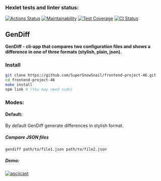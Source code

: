 ### Hexlet tests and linter status:

[![Actions Status](https://github.com/SuperSnowSnail/frontend-project-46/workflows/hexlet-check/badge.svg)](https://github.com/SuperSnowSnail/frontend-project-46/actions)
[![Maintainability](https://api.codeclimate.com/v1/badges/8745d1ac5b722895c4ca/maintainability)](https://codeclimate.com/github/SuperSnowSnail/frontend-project-46/maintainability)
[![Test Coverage](https://api.codeclimate.com/v1/badges/8745d1ac5b722895c4ca/test_coverage)](https://codeclimate.com/github/SuperSnowSnail/frontend-project-46/test_coverage)
[![CI Status](https://github.com/SuperSnowSnail/frontend-project-46/actions/workflows/gendiff.yml/badge.svg)](https://github.com/SuperSnowSnail/frontend-project-46/actions/workflows/gendiff.yml)

## GenDiff

**GenDiff - cli-app that compares two configuration files and shows a difference in one of three formats (stylish, plain, json).**

### Install

```bash
git clone https://github.com/SuperSnowSnail/frontend-project-46.git
cd frontend-project-46
make install
npm link # (You may need sudo)
```

### Modes:

#### Default:

By default GenDiff generate differences in stylish format.

##### Compare JSON files

```bash
gendiff path/to/file1.json path/to/file2.json
```

##### Demo:

[![asciicast](https://asciinema.org/a/bk9fSw4XzqhT5VbguuQS5zhzp.svg)](https://asciinema.org/a/bk9fSw4XzqhT5VbguuQS5zhzp)
